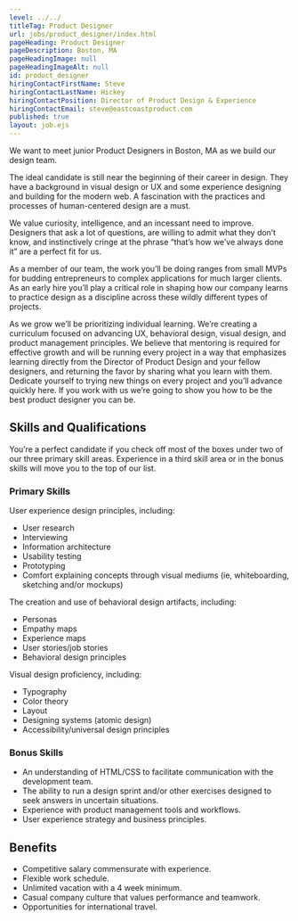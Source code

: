 ```yaml
---
level: ../../
titleTag: Product Designer
url: jobs/product_designer/index.html
pageHeading: Product Designer
pageDescription: Boston, MA
pageHeadingImage: null
pageHeadingImageAlt: null
id: product_designer
hiringContactFirstName: Steve
hiringContactLastName: Hickey
hiringContactPosition: Director of Product Design & Experience
hiringContactEmail: steve@eastcoastproduct.com
published: true
layout: job.ejs
---
```


<p>We want to meet junior Product Designers in Boston, MA as we build our design team.</p>

<p>The ideal candidate is still near the beginning of their career in design. They have a background in visual design or UX and some experience designing and building for the modern web. A fascination with the practices and processes of human-centered design are a must.</p>

<p>We value curiosity, intelligence, and an incessant need to improve. Designers that ask a lot of questions, are willing to admit what they don’t know, and instinctively cringe at the phrase “that’s how we’ve always done it” are a perfect fit for us.</p>

<p>As a member of our team, the work you’ll be doing ranges from small MVPs for budding entrepreneurs to complex applications for much larger clients. As an early hire you’ll play a critical role in shaping how our company learns to practice design as a discipline across these wildly different types of projects.</p>

<p>As we grow we’ll be prioritizing individual learning. We’re creating a curriculum focused on advancing UX, behavioral design, visual design, and product management principles. We believe that mentoring is required for effective growth and will be running every project in a way that emphasizes learning directly from the Director of Product Design and your fellow designers, and returning the favor by sharing what you learn with them. Dedicate yourself to trying new things on every project and you’ll advance quickly here. If you work with us we’re going to show you how to be the best product designer you can be.</p>

<h2 class="text-heading-two">Skills and Qualifications</h2>

<p>You’re a perfect candidate if you check off most of the boxes under two of our three primary skill areas. Experience in a third skill area or in the bonus skills will move you to the top of our list.</p>

<h3 class="text-heading-three">Primary Skills</h3>

<p>User experience design principles, including:</p>

<ul>
  <li>User research</li>
  <li>Interviewing</li>
  <li>Information architecture</li>
  <li>Usability testing</li>
  <li>Prototyping</li>
  <li>Comfort explaining concepts through visual mediums (ie, whiteboarding, sketching and/or mockups)</li>
</ul>

<p>The creation and use of behavioral design artifacts, including:</p>

<ul>
  <li>Personas</li>
  <li>Empathy maps</li>
  <li>Experience maps</li>
  <li>User stories/job stories</li>
  <li>Behavioral design principles</li>
</ul>

<p>Visual design proficiency, including:</p>

<ul>
  <li>Typography</li>
  <li>Color theory</li>
  <li>Layout</li>
  <li>Designing systems (atomic design)</li>
  <li>Accessibility/universal design principles</li>
</ul>

<h3 class="text-heading-three">Bonus Skills</h3>

<ul>
  <li>An understanding of HTML/CSS to facilitate communication with the development team.</li>
  <li>The ability to run a design sprint and/or other exercises designed to seek answers in uncertain situations.</li>
  <li>Experience with product management tools and workflows.</li>
  <li>User experience strategy and business principles.</li>
</ul>

<h2 class="text-heading-two">Benefits</h2>

<ul>
  <li>Competitive salary commensurate with experience.</li>
  <li>Flexible work schedule.</li>
  <li>Unlimited vacation with a 4 week minimum.</li>
  <li>Casual company culture that values performance and teamwork.</li>
  <li>Opportunities for international travel.</li>
</ul>
